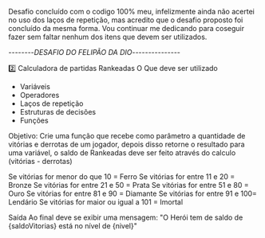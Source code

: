 Desafio concluído com o codigo 100% meu, infelizmente ainda não acertei no uso dos laços de repetição, mas acredito que o desafio proposto foi concluído da mesma forma. Vou continuar me dedicando para coseguir fazer sem faltar nenhum dos itens que devem ser utilizados.

--------*DESAFIO DO FELIPÃO DA DIO*---------------

2️⃣ Calculadora de partidas Rankeadas
O Que deve ser utilizado
- Variáveis
- Operadores
- Laços de repetição
- Estruturas de decisões
- Funções

Objetivo:
Crie uma função que recebe como parâmetro a quantidade de vitórias e derrotas de um jogador,
depois disso retorne o resultado para uma variável, o saldo de Rankeadas deve ser feito através do calculo (vitórias - derrotas)

Se vitórias for menor do que 10 = Ferro
Se vitórias for entre 11 e 20 = Bronze
Se vitórias for entre 21 e 50 = Prata
Se vitórias for entre 51 e 80 = Ouro
Se vitórias for entre 81 e 90 = Diamante
Se vitórias for entre 91 e 100= Lendário
Se vitórias for maior ou igual a 101 = Imortal

Saída
Ao final deve se exibir uma mensagem:
"O Herói tem de saldo de {saldoVitorias} está no nível de {nivel}"
